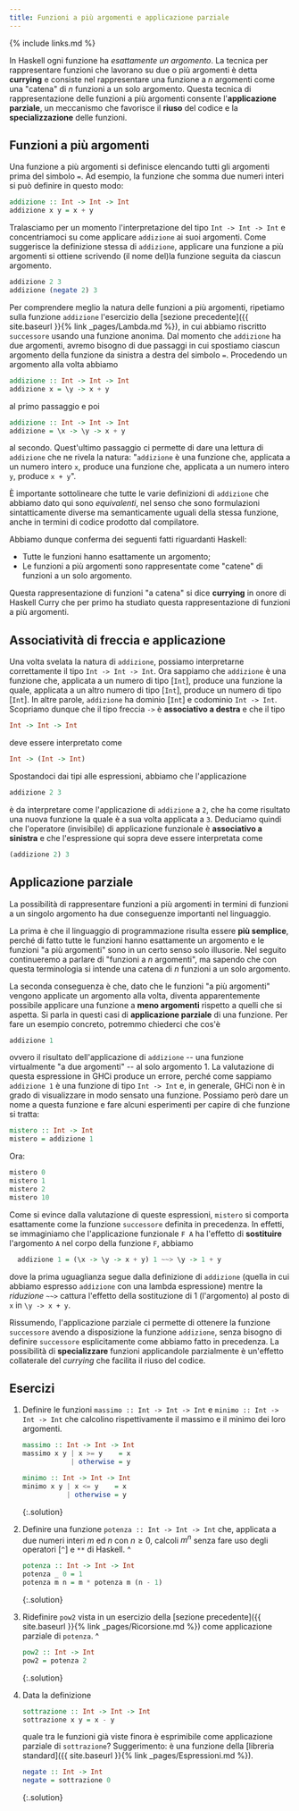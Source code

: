 ```yaml
---
title: Funzioni a più argomenti e applicazione parziale
---
```


{% include links.md %}

In Haskell ogni funzione ha *esattamente un argomento*. La tecnica
per rappresentare funzioni che lavorano su due o più argomenti è
detta **currying** e consiste nel rappresentare una funzione a $n$
argomenti come una "catena" di $n$ funzioni a un solo
argomento. Questa tecnica di rappresentazione delle funzioni a più
argomenti consente l'**applicazione parziale**, un meccanismo che
favorisce il **riuso** del codice e la **specializzazione** delle
funzioni.

## Funzioni a più argomenti

Una funzione a più argomenti si definisce elencando tutti gli
argomenti prima del simbolo `=`. Ad esempio, la funzione che somma
due numeri interi si può definire in questo modo:

``` haskell
addizione :: Int -> Int -> Int
addizione x y = x + y
```

Tralasciamo per un momento l'interpretazione del tipo `Int -> Int ->
Int` e concentriamoci su come applicare `addizione` ai suoi
argomenti. Come suggerisce la definizione stessa di `addizione`,
applicare una funzione a più argomenti si ottiene scrivendo (il nome
del)la funzione seguita da ciascun argomento.

```haskell
addizione 2 3
addizione (negate 2) 3
```

Per comprendere meglio la natura delle funzioni a più argomenti,
ripetiamo sulla funzione `addizione` l'esercizio della [sezione
precedente]({{ site.baseurl }}{% link _pages/Lambda.md %}), in cui
abbiamo riscritto `successore` usando una funzione anonima. Dal
momento che `addizione` ha due argomenti, avremo bisogno di due
passaggi in cui spostiamo ciascun argomento della funzione da
sinistra a destra del simbolo `=`. Procedendo un argomento alla
volta abbiamo

``` haskell
addizione :: Int -> Int -> Int
addizione x = \y -> x + y
```

al primo passaggio e poi

``` haskell
addizione :: Int -> Int -> Int
addizione = \x -> \y -> x + y
```

al secondo. Quest'ultimo passaggio ci permette di dare una lettura
di `addizione` che ne rivela la natura: "`addizione` è una funzione
che, applicata a un numero intero `x`, produce una funzione che,
applicata a un numero intero `y`, produce `x + y`".

È importante sottolineare che tutte le varie definizioni di
`addizione` che abbiamo dato qui sono *equivalenti*, nel senso che
sono formulazioni sintatticamente diverse ma semanticamente uguali
della stessa funzione, anche in termini di codice prodotto dal
compilatore.

Abbiamo dunque conferma dei seguenti fatti riguardanti Haskell:

* Tutte le funzioni hanno esattamente un argomento;
* Le funzioni a più argomenti sono rappresentate come "catene" di
  funzioni a un solo argomento.

Questa rappresentazione di funzioni "a catena" si dice **currying**
in onore di Haskell Curry che per primo ha studiato questa
rappresentazione di funzioni a più argomenti.

## Associatività di freccia e applicazione

Una volta svelata la natura di `addizione`, possiamo interpretarne
correttamente il tipo `Int -> Int -> Int`. Ora sappiamo che
`addizione` è una funzione che, applicata a un numero di tipo [`Int`],
produce una funzione la quale, applicata a un altro numero di tipo
[`Int`], produce un numero di tipo [`Int`]. In altre parole, `addizione`
ha dominio [`Int`] e codominio `Int -> Int`. Scopriamo dunque che il
tipo freccia `->` è **associativo a destra** e che il tipo

``` haskell
Int -> Int -> Int
```

deve essere interpretato come

``` haskell
Int -> (Int -> Int)
```

Spostandoci dai tipi alle espressioni, abbiamo che l'applicazione

``` haskell
addizione 2 3
```

è da interpretare come l'applicazione di `addizione` a `2`, che ha
come risultato una nuova funzione la quale è a sua volta applicata a
`3`. Deduciamo quindi che l'operatore (invisibile) di applicazione
funzionale è **associativo a sinistra** e che l'espressione qui
sopra deve essere interpretata come

``` haskell
(addizione 2) 3
```

## Applicazione parziale

La possibilità di rappresentare funzioni a più argomenti in termini
di funzioni a un singolo argomento ha due conseguenze importanti nel
linguaggio.

La prima è che il linguaggio di programmazione risulta essere **più
semplice**, perché di fatto tutte le funzioni hanno esattamente un
argomento e le funzioni "a più argomenti" sono in un certo senso
solo illusorie. Nel seguito continueremo a parlare di "funzioni a
$n$ argomenti", ma sapendo che con questa terminologia si intende
una catena di $n$ funzioni a un solo argomento.

La seconda conseguenza è che, dato che le funzioni "a più argomenti"
vengono applicate un argomento alla volta, diventa apparentemente
possibile applicare una funzione a **meno argomenti** rispetto a
quelli che si aspetta. Si parla in questi casi di **applicazione
parziale** di una funzione. Per fare un esempio concreto, potremmo
chiederci che cos'è

``` haskell
addizione 1
```

ovvero il risultato dell'applicazione di `addizione` -- una funzione
virtualmente "a due argomenti" -- al solo argomento 1. La
valutazione di questa espressione in GHCi produce un errore, perché
come sappiamo `addizione 1` è una funzione di tipo `Int -> Int` e,
in generale, GHCi non è in grado di visualizzare in modo sensato una
funzione. Possiamo però dare un nome a questa funzione e fare alcuni
esperimenti per capire di che funzione si tratta:

``` haskell
mistero :: Int -> Int
mistero = addizione 1
```

Ora:

``` haskell
mistero 0
mistero 1
mistero 2
mistero 10
```

Come si evince dalla valutazione di queste espressioni, `mistero` si
comporta esattamente come la funzione `successore` definita in
precedenza. In effetti, se immaginiamo che l'applicazione funzionale
`F A` ha l'effetto di **sostituire** l'argomento `A` nel corpo della
funzione `F`, abbiamo

``` haskell
  addizione 1 = (\x -> \y -> x + y) 1 ~~> \y -> 1 + y
```

dove la prima uguaglianza segue dalla definizione di `addizione`
(quella in cui abbiamo espresso `addizione` con una lambda
espressione) mentre la *riduzione* `~~>` cattura l'effetto della
sostituzione di 1 (l'argomento) al posto di `x` in `\y -> x + y`.

Rissumendo, l'applicazione parziale ci permette di ottenere la
funzione `successore` avendo a disposizione la funzione `addizione`,
senza bisogno di definire `successore` esplicitamente come abbiamo
fatto in precedenza. La possibilità di **specializzare** funzioni
applicandole parzialmente è un'effetto collaterale del *currying*
che facilita il riuso del codice.

## Esercizi

1. Definire le funzioni `massimo :: Int -> Int -> Int` e `minimo ::
   Int -> Int -> Int` che calcolino rispettivamente il massimo e il
   minimo dei loro argomenti.
   ```haskell
   massimo :: Int -> Int -> Int
   massimo x y | x >= y    = x
               | otherwise = y

   minimo :: Int -> Int -> Int
   minimo x y | x <= y    = x
              | otherwise = y
   ```
   {:.solution}

2. Definire una funzione `potenza :: Int -> Int -> Int` che,
   applicata a due numeri interi $m$ ed $n$ con $n \geq 0$, calcoli
   $m^n$ senza fare uso degli operatori [`^`] e `**` di Haskell.
   ^
   ```haskell
   potenza :: Int -> Int -> Int
   potenza _ 0 = 1
   potenza m n = m * potenza m (n - 1)
   ```
   {:.solution}

3. Ridefinire `pow2` vista in un esercizio della [sezione
   precedente]({{ site.baseurl }}{% link _pages/Ricorsione.md %})
   come applicazione parziale di `potenza`.
   ^
   ```haskell
   pow2 :: Int -> Int
   pow2 = potenza 2
   ```
   {:.solution}

4. Data la definizione

   ```haskell
   sottrazione :: Int -> Int -> Int
   sottrazione x y = x - y
   ```

   quale tra le funzioni già viste finora è esprimibile come
   applicazione parziale di `sottrazione`? Suggerimento: è una
   funzione della [libreria standard]({{ site.baseurl }}{% link
   _pages/Espressioni.md %}).

   ```haskell
   negate :: Int -> Int
   negate = sottrazione 0
   ```
   {:.solution}
